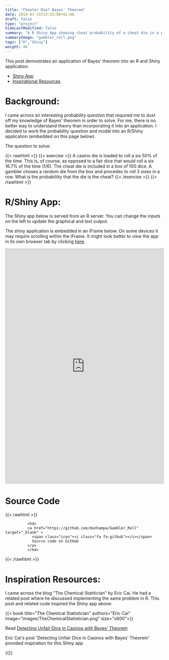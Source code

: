 ```yaml
---
title: "Cheater Die? Bayes' Theorem"
date: 2019-07-15T23:53:00+01:00
draft: false
type: "project"
hideLastModified: false
summary: "A R Shiny App showing cheat probability of a cheat die in a population. Is a simple demo of Bayes' theorem"
summaryImage: "gambler_roll.png"
tags: ["R","Shiny"]
weight: 40
---
```


This post demostrates an application of Bayes' theorem into an R and Shiny application.

- [Shiny App](#ShinyApp)
- [Inspirational Resources](#Resource)


# Background:

I came across an interesting probability question that required me to dust off my knowledge of Bayes' theorem in order to solve. For me, there is no better way to understand theory than incorporating it into an application. I decided to work the probability question and model into an R/Shiny application (embedded on this page below). 

The question to solve: 

{{< rawhtml >}}
{{< exercise >}}
A casino die is loaded to roll a six 50% of the time. This is, of course, as opposed to a fair dice that would roll a six 16.7% of the time (1/6).  The cheat die is included in a box of 100 dice.  A gambler choses a random die from the box and procedes to roll 3 sixes in a row.  What is the probabiliity that the die is the cheat? 
{{< /exercise >}}
{{< /rawhtml >}}


<!--https://collaboration133.com/how-to-scale-iframe-content-in-ie-chrome-firefox-and-safari/2717/-->

<a id="ShinyApp"></a>
# R/Shiny App:

The Shiny app below is served from an R server. You can change the inputs on the left to update the graphical and text output. 

The shiny application is embedded in an iFrame below. On some devices it may require scrolling within the iFrame. It might look better to view the app in its own browser tab by clicking <a href="https://apps.petedunham.com/shiny/Gambler_Roll/" target="_blank">here</a>.

<style>

#scaled-frame { width: 100%; height: 750px; border: 5px; }
#scaled-frame {
    zoom: 1;
    -moz-transform: scale(1);
    -moz-transform-origin: 0 0;
    -o-transform: scale(1);
    -o-transform-origin: 0 0;
    -webkit-transform: scale(1);
    -webkit-transform-origin: 0 0;
    border: 5px;
    overflow: scroll;
}

@media screen and (-webkit-min-device-pixel-ratio:0) {
 #scaled-frame  { zoom: 1;  }
}
</style>

<iframe id="scaled-frame" src="https://apps.petedunham.com/shiny/Gambler_Roll/" style="border:3px solid lightgrey;" height=100%></iframe>



# Source Code

{{< rawhtml >}}
            
              <h4>
              <a href="https://github.com/dunhampa/Gambler_Roll" target="_blank" >
                <span class="icon"><i class="fa fa-github"></i></span>
                Source code on GitHub
              </a>
              </h4>
         

{{< /rawhtml >}}



<a id="Resource"></a>
# Inspiration Resources:

I came across the blog "The Chemical Statitician" by Eric Cai. He had a related post where he discussed implementing the same problem in R.  This post and related code inspired the Shiny app above:
 


{{< book title="The Chemical Statistician" authors="Eric Cai" image="images/TheChemicalStatistician.png" size="x600">}} 

 Read [Detecting Unfair Dice in Casinos with Bayes’ Theorem](https://chemicalstatistician.wordpress.com/2013/10/30/detecting-an-unfair-die-with-bayes-theorem/)

Eric Cai's post 'Detecting Unfair Dice in Casinos with Bayes’ Theorem' provided inspiration for this Shiny app 

{{</book>}} 






